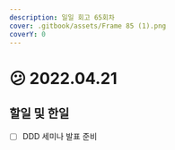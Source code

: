 ```yaml
---
description: 일일 회고 65회차
cover: .gitbook/assets/Frame 85 (1).png
coverY: 0
---
```


# 😕 2022.04.21

## 할일 및 한일

* [ ] DDD 세미나 발표 준비
